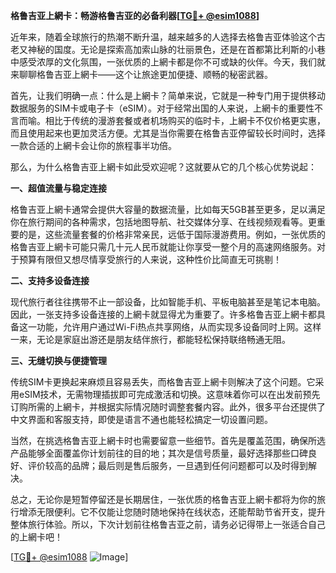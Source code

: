 **格鲁吉亚上網卡：畅游格鲁吉亚的必备利器[[TG💪+ @esim1088](https://t.me/s/esim1088)]**

近年来，随着全球旅行的热潮不断升温，越来越多的人选择去格鲁吉亚体验这个古老又神秘的国度。无论是探索高加索山脉的壮丽景色，还是在首都第比利斯的小巷中感受浓厚的文化氛围，一张优质的上網卡都是你不可或缺的伙伴。今天，我们就来聊聊格鲁吉亚上網卡——这个让旅途更加便捷、顺畅的秘密武器。

首先，让我们明确一点：什么是上網卡？简单来说，它就是一种专门用于提供移动数据服务的SIM卡或电子卡（eSIM）。对于经常出国的人来说，上網卡的重要性不言而喻。相比于传统的漫游套餐或者机场购买的临时卡，上網卡不仅价格更实惠，而且使用起来也更加灵活方便。尤其是当你需要在格鲁吉亚停留较长时间时，选择一款合适的上網卡会让你的旅程事半功倍。

那么，为什么格鲁吉亚上網卡如此受欢迎呢？这就要从它的几个核心优势说起：

**一、超值流量与稳定连接**

格鲁吉亚上網卡通常会提供大容量的数据流量，比如每天5GB甚至更多，足以满足你在旅行期间的各种需求，包括地图导航、社交媒体分享、在线视频观看等。更重要的是，这些流量套餐的价格非常亲民，远低于国际漫游费用。例如，一张优质的格鲁吉亚上網卡可能只需几十元人民币就能让你享受一整个月的高速网络服务。对于预算有限但又想尽情享受旅行的人来说，这种性价比简直无可挑剔！

**二、支持多设备连接**

现代旅行者往往携带不止一部设备，比如智能手机、平板电脑甚至是笔记本电脑。因此，一张支持多设备连接的上網卡就显得尤为重要了。许多格鲁吉亚上網卡都具备这一功能，允许用户通过Wi-Fi热点共享网络，从而实现多设备同时上网。这样一来，无论是家庭出游还是朋友结伴旅行，都能轻松保持联络畅通无阻。

**三、无缝切换与便捷管理**

传统SIM卡更换起来麻烦且容易丢失，而格鲁吉亚上網卡则解决了这个问题。它采用eSIM技术，无需物理插拔即可完成激活和切换。这意味着你可以在出发前预先订购所需的上網卡，并根据实际情况随时调整套餐内容。此外，很多平台还提供了中文界面和客服支持，即使是语言不通也能轻松搞定一切设置问题。

当然，在挑选格鲁吉亚上網卡时也需要留意一些细节。首先是覆盖范围，确保所选产品能够全面覆盖你计划前往的目的地；其次是信号质量，最好选择那些口碑良好、评价较高的品牌；最后则是售后服务，一旦遇到任何问题都可以及时得到解决。

总之，无论你是短暂停留还是长期居住，一张优质的格鲁吉亚上網卡都将为你的旅行增添无限便利。它不仅能让您随时随地保持在线状态，还能帮助节省开支，提升整体旅行体验。所以，下次计划前往格鲁吉亚之前，请务必记得带上一张适合自己的上網卡吧！

[[TG💪+ @esim1088](https://t.me/s/esim1088) ![Image](https://i.postimg.cc/4NQfJmqS/Snipaste-2025-05-13-00-14-12.png)]